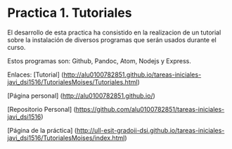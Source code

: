 **Practica 1. Tutoriales**
====================

El desarrollo de esta practica ha consistido en la realizacion de un tutorial sobre la instalación de diversos programas que serán usados durante el curso. 

Estos programas son: Github, Pandoc, Atom, Nodejs y Express.

Enlaces: 
[Tutorial] (http://alu0100782851.github.io/tareas-iniciales-javi_dsi1516/TutorialesMoises/Tutoriales.html)

[Página personal] (http://alu0100782851.github.io/)

[Repositorio Personal] (https://github.com/alu0100782851/tareas-iniciales-javi_dsi1516)

[Página de la práctica] (http://ull-esit-gradoii-dsi.github.io/tareas-iniciales-javi_dsi1516/TutorialesMoises/index.html)

